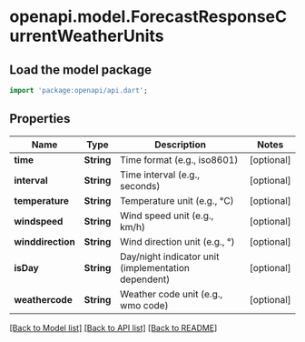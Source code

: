 # openapi.model.ForecastResponseCurrentWeatherUnits

## Load the model package
```dart
import 'package:openapi/api.dart';
```

## Properties
Name | Type | Description | Notes
------------ | ------------- | ------------- | -------------
**time** | **String** | Time format (e.g., iso8601) | [optional] 
**interval** | **String** | Time interval (e.g., seconds) | [optional] 
**temperature** | **String** | Temperature unit (e.g., °C) | [optional] 
**windspeed** | **String** | Wind speed unit (e.g., km/h) | [optional] 
**winddirection** | **String** | Wind direction unit (e.g., °) | [optional] 
**isDay** | **String** | Day/night indicator unit (implementation dependent) | [optional] 
**weathercode** | **String** | Weather code unit (e.g., wmo code) | [optional] 

[[Back to Model list]](../README.md#documentation-for-models) [[Back to API list]](../README.md#documentation-for-api-endpoints) [[Back to README]](../README.md)


